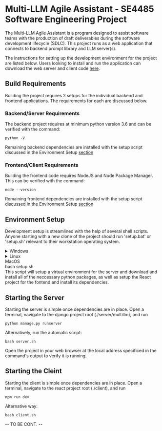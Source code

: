 # Multi-LLM Agile Assistant - SE4485 Software Engineering Project

The Multi-LLM Agile Assistant is a program designed to assist software teams
with the production of draft deliverables during the software development
lifecycle (SDLC). This project runs as a web application that connects to
backend prompt library and LLM server(s).

The instructions for setting up the development environment for the project
are listed below. Users looking to install and run the application can
download the web server and client code [here]().

## Build Requirements

Building the project requires 2 setups for the individual backend and frontend
applications. The requirements for each are discussed below.

### Backend/Server Requirements

The backend project requires at minimum python version 3.6 and can be verified
with the command:

```
python -V
```

Remaining backend dependencies are installed with the setup script discussed
in the Environment Setup [section](#environment-setup)

### Frontend/Client Requirements

Building the frontend code requires NodeJS and Node Package Manager. This can
be verified with the command:

```
node --version
```

Remaining frontend dependencies are installed with the setup script discussed
in the Environment Setup [section](#environment-setup)

## Environment Setup

Development setup is streamlined with the help of several shell scripts. Anyone starting
with a new clone of the project should run 'setup.bat' or 'setup.sh' relevant to their
workstation operating system.

<details>
<summary>Windows</summary>

```
.\setup.bat
```

</details>

<details>
<summary>Linux</summary>

```
./setup.sh
```

</details>
<summary>MacOS</summary>
bash setup.sh
</details>

<br>
This script will setup a virtual environment for the server and download and
install all of the neccessary python packages, as well as setup the React 
project for the fontend and install its dependencies.
<br>

## Starting the Server

Starting the server is simple once dependencies are in place. Open a terminal, navigate to the django project root (./server/multillm), and run

```
python manage.py runserver
```

Alternatively, run the automatic script:

```
bash server.sh
```

Open the project in your web browser at the local address specificed in the command's output to verify it is running.

## Starting the Cleint

Starting the client is simple once dependencies are in place. Open a terminal, navigate to the react project root (./client), and run

```
npm run dev
```

Alternative way:

```
bash client.sh
```

-- TO BE CONT. --
